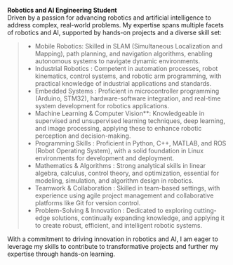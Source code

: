 **Robotics and AI Engineering Student**  
Driven by a passion for advancing robotics and artificial intelligence to address complex, real-world problems. My expertise spans multiple facets of robotics and AI, supported by hands-on projects and a diverse skill set:

> - Mobile Robotics: Skilled in SLAM (Simultaneous Localization and Mapping), path planning, and navigation algorithms, enabling autonomous systems to navigate dynamic environments.
> - Industrial Robotics : Competent in automation processes, robot kinematics, control systems, and robotic arm programming, with practical knowledge of industrial applications and standards.
> - Embedded Systems : Proficient in microcontroller programming (Arduino, STM32), hardware-software integration, and real-time system development for robotics applications.
> - Machine Learning & Computer Vision**: Knowledgeable in supervised and unsupervised learning techniques, deep learning, and image processing, applying these to enhance robotic perception and decision-making.
> - Programming Skills : Proficient in Python, C++, MATLAB, and ROS (Robot Operating System), with a solid foundation in Linux environments for development and deployment.
> - Mathematics & Algorithms : Strong analytical skills in linear algebra, calculus, control theory, and optimization, essential for modeling, simulation, and algorithm design in robotics.
> - Teamwork & Collaboration : Skilled in team-based settings, with experience using agile project management and collaborative platforms like Git for version control.
> - Problem-Solving & Innovation : Dedicated to exploring cutting-edge solutions, continually expanding knowledge, and applying it to create robust, efficient, and intelligent robotic systems.

With a commitment to driving innovation in robotics and AI, I am eager to leverage my skills to contribute to transformative projects and further my expertise through hands-on learning.
